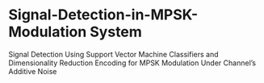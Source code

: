 # Signal-Detection-in-MPSK-Modulation System
Signal Detection Using Support Vector Machine Classifiers and Dimensionality Reduction Encoding for MPSK Modulation Under Channel’s Additive Noise
